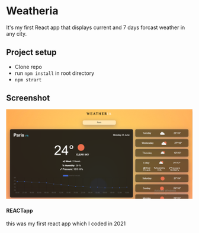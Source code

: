 #  Weatheria
It's my first React app that displays current and 7 days forcast weather in any city.
## Project setup
- Clone repo
 - run `npm install` in root directory
 - `npm strart` 


## Screenshot

![screenshot](screenshot.png)

#### REACTapp 
this was my first react app which I coded in 2021
